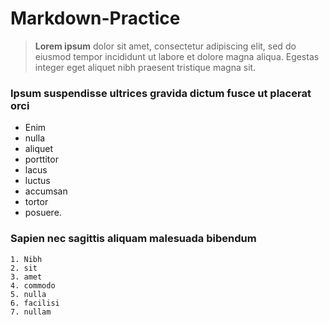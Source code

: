 # Markdown-Practice
> **Lorem ipsum** dolor sit amet, consectetur adipiscing elit, sed do eiusmod tempor incididunt ut labore et dolore magna aliqua. Egestas integer eget aliquet nibh praesent tristique magna sit.
### Ipsum suspendisse ultrices gravida dictum fusce ut placerat orci
- Enim 
- nulla 
- aliquet 
- porttitor 
- lacus 
- luctus 
- accumsan 
- tortor 
- posuere.
### Sapien nec sagittis aliquam malesuada bibendum
```
1. Nibh 
2. sit 
3. amet 
4. commodo 
5. nulla 
6. facilisi 
7. nullam
```
